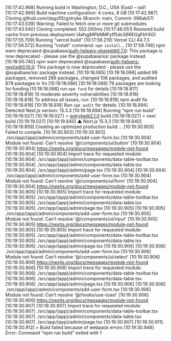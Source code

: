 [10:17:42.968] Running build in Washington, D.C., USA (East) – iad1
[10:17:42.969] Build machine configuration: 4 cores, 8 GB
[10:17:42.987] Cloning github.com/dagz55/gotryke (Branch: main, Commit: 096ab57)
[10:17:43.539] Warning: Failed to fetch one or more git submodules
[10:17:43.540] Cloning completed: 552.000ms
[10:17:48.051] Restored build cache from previous deployment (4dhgjMPbNMFyff5dcS6REGgFbY4G)
[10:17:55.709] Running "vercel build"
[10:17:56.219] Vercel CLI 44.7.3
[10:17:56.572] Running "install" command: `npm install`...
[10:17:59.746] npm warn deprecated @supabase/auth-helpers-shared@0.7.0: This package is now deprecated - please use the @supabase/ssr package instead.
[10:18:00.740] npm warn deprecated @supabase/auth-helpers-nextjs@0.10.0: This package is now deprecated - please use the @supabase/ssr package instead.
[10:19:18.065] 
[10:19:18.066] added 99 packages, removed 266 packages, changed 108 packages, and audited 679 packages in 1m
[10:19:18.066] 
[10:19:18.066] 79 packages are looking for funding
[10:19:18.066]   run `npm fund` for details
[10:19:18.817] 
[10:19:18.818] 10 moderate severity vulnerabilities
[10:19:18.818] 
[10:19:18.818] To address all issues, run:
[10:19:18.818]   npm audit fix
[10:19:18.818] 
[10:19:18.818] Run `npm audit` for details.
[10:19:18.894] Detected Next.js version: 15.3.3
[10:19:18.894] Running "npm run build"
[10:19:19.027] 
[10:19:19.027] > gotryke@2.1.0 build
[10:19:19.027] > next build
[10:19:19.027] 
[10:19:19.840]    ▲ Next.js 15.3.3
[10:19:19.840] 
[10:19:19.859]    Creating an optimized production build ...
[10:19:30.903] Failed to compile.
[10:19:30.903] 
[10:19:30.903] ./src/app/(app)/admin/components/add-user-form.tsx
[10:19:30.904] Module not found: Can't resolve '@/components/ui/button'
[10:19:30.904] 
[10:19:30.904] https://nextjs.org/docs/messages/module-not-found
[10:19:30.904] 
[10:19:30.904] Import trace for requested module:
[10:19:30.904] ./src/app/(app)/admin/components/data-table-toolbar.tsx
[10:19:30.904] ./src/app/(app)/admin/components/data-table.tsx
[10:19:30.904] ./src/app/(app)/admin/page.tsx
[10:19:30.904] 
[10:19:30.904] ./src/app/(app)/admin/components/add-user-form.tsx
[10:19:30.904] Module not found: Can't resolve '@/components/ui/form'
[10:19:30.904] 
[10:19:30.904] https://nextjs.org/docs/messages/module-not-found
[10:19:30.905] 
[10:19:30.905] Import trace for requested module:
[10:19:30.905] ./src/app/(app)/admin/components/data-table-toolbar.tsx
[10:19:30.905] ./src/app/(app)/admin/components/data-table.tsx
[10:19:30.905] ./src/app/(app)/admin/page.tsx
[10:19:30.905] 
[10:19:30.905] ./src/app/(app)/admin/components/add-user-form.tsx
[10:19:30.905] Module not found: Can't resolve '@/components/ui/input'
[10:19:30.905] 
[10:19:30.905] https://nextjs.org/docs/messages/module-not-found
[10:19:30.905] 
[10:19:30.905] Import trace for requested module:
[10:19:30.905] ./src/app/(app)/admin/components/data-table-toolbar.tsx
[10:19:30.905] ./src/app/(app)/admin/components/data-table.tsx
[10:19:30.906] ./src/app/(app)/admin/page.tsx
[10:19:30.906] 
[10:19:30.906] ./src/app/(app)/admin/components/add-user-form.tsx
[10:19:30.906] Module not found: Can't resolve '@/components/ui/select'
[10:19:30.906] 
[10:19:30.906] https://nextjs.org/docs/messages/module-not-found
[10:19:30.906] 
[10:19:30.906] Import trace for requested module:
[10:19:30.906] ./src/app/(app)/admin/components/data-table-toolbar.tsx
[10:19:30.906] ./src/app/(app)/admin/components/data-table.tsx
[10:19:30.906] ./src/app/(app)/admin/page.tsx
[10:19:30.906] 
[10:19:30.906] ./src/app/(app)/admin/components/add-user-form.tsx
[10:19:30.906] Module not found: Can't resolve '@/hooks/use-toast'
[10:19:30.906] 
[10:19:30.906] https://nextjs.org/docs/messages/module-not-found
[10:19:30.907] 
[10:19:30.907] Import trace for requested module:
[10:19:30.907] ./src/app/(app)/admin/components/data-table-toolbar.tsx
[10:19:30.907] ./src/app/(app)/admin/components/data-table.tsx
[10:19:30.907] ./src/app/(app)/admin/page.tsx
[10:19:30.907] 
[10:19:30.911] 
[10:19:30.912] > Build failed because of webpack errors
[10:19:30.946] Error: Command "npm run build" exited with 1